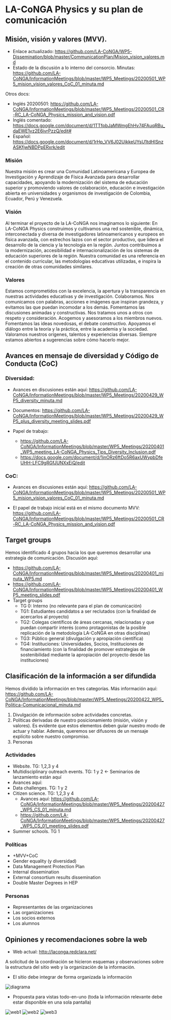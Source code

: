 # LA-CoNGA Physics y su plan de comunicación
## Misión, visión y valores (MVV).
* Enlace actualizado: https://github.com/LA-CoNGA/WP5-Dissemination/blob/master/CommunicationPlan/Mision_vision_valores.md
* Estado de la discusión a lo interno del consorcio. Minutas: https://github.com/LA-CoNGA/InformationMeetings/blob/master/WP5_Meetings/20200501_WP5_mision_vision_valores_CoC_01_minuta.md

Otros docs: 
* Inglés 20200501: https://github.com/LA-CoNGA/InformationMeetings/blob/master/WP5_Meetings/20200501_CR-RC_LA-CoNGA_Physics_mission_and_vision.pdf
* Inglés comentado: https://docs.google.com/document/d/1TTfpbJaMWmgEhHv74FAuqRBu_daEWE1vz2E6ivrPzzQ/edit#
* Español: https://docs.google.com/document/d/1rHp_VV6J02UikkeUYsU1tdHISnzASKfjwNBDPpERxrk/edit
### Misión
Nuestra misión es crear una Comunidad Latinoamericana y Europea de Investigación y Aprendizaje de Física Avanzada para desarrollar capacidades, apoyando la modernización del sistema de educación superior y promoviendo valores de colaboración, educación e investigación abierta en universidades y organismos de investigación de Colombia, Ecuador, Perú y Venezuela.
### Visión
Al terminar el proyecto de la LA-CoNGA nos imaginamos lo siguiente:
En LA-CoNGA Physics construimos y cultivamos una red sostenible, dinámica, interconectada y diversa de investigadores latinoamericanos y europeos en física avanzada, con estrechos lazos con el sector productivo, que lidera el desarrollo de la ciencia y la tecnología en la región. Juntos contribuimos a la modernización, accesibilidad e internacionalización de los sistemas de educación superiores de la región. Nuestra comunidad es una referencia en el contenido curricular, las metodologías educativas utilizadas, e inspira la creación de otras comunidades similares.
### Valores
Estamos comprometidos con la excelencia, la apertura y la transparencia en nuestras actividades educativas y de investigación. Colaboramos. Nos comunicamos con palabras, acciones e imágenes que inspiran grandeza, y evitamos las que puedan incomodar a los demás. Fomentamos las discusiones animadas y constructivas. Nos tratamos unos a otros con respeto y consideración.  Acogemos y asesoramos a los miembros nuevos. Fomentamos las ideas novedosas, el debate constructivo. Apoyamos el diálogo entre la teoría y la práctica, entre la academia y la sociedad. Valoramos nuestros orígenes, talentos y experiencias diversas. Siempre estamos abiertos a sugerencias sobre cómo hacerlo mejor.
## Avances en mensaje de diversidad y Código de Conducta (CoC)
### Diversidad:
* Avances en discusiones están aquí: https://github.com/LA-CoNGA/InformationMeetings/blob/master/WP5_Meetings/20200429_WP5_diversity_minuta.md

* Documentos: https://github.com/LA-CoNGA/InformationMeetings/blob/master/WP5_Meetings/20200429_WP5_plus_diversity_meeting_slides.pdf
* Papel de trabajo: 
    * https://github.com/LA-CoNGA/InformationMeetings/blob/master/WP5_Meetings/20200401_WP5_meeting_LA-CoNGA_Physics_Tips_Diversity_Inclusion.pdf
    * https://docs.google.com/document/d/1jnORz6ftDo5R6axUWypbDfeUHH-LFC9gRGfJUNXxEiQ/edit
### CoC:
* Avances en discusiones están aquí: https://github.com/LA-CoNGA/InformationMeetings/blob/master/WP5_Meetings/20200501_WP5_mision_vision_valores_CoC_01_minuta.md

* El papel de trabajo inicial está en el mismo documento MVV: https://github.com/LA-CoNGA/InformationMeetings/blob/master/WP5_Meetings/20200501_CR-RC_LA-CoNGA_Physics_mission_and_vision.pdf
## Target groups
Hemos identificado 4 grupos hacia los que queremos desarrollar una estrategia de comunicación. Discusión aquí:
* https://github.com/LA-CoNGA/InformationMeetings/blob/master/WP5_Meetings/20200401_minuta_WP5.md
* https://github.com/LA-CoNGA/InformationMeetings/blob/master/WP5_Meetings/20200401_WP5_meeting_slides.pdf
* Target groups
    * TG 0: Interno (no relevante para el plan de comunicación)
    * TG1: Estudiantes candidatos a ser reclutados (con la finalidad de acercarlos al proyecto) 
    * TG2: Colegas científicos de áreas cercanas, relacionadas y que puedan compartir interés (como protagonistas de la posible replicación de la metodología LA-CoNGA en otras disciplinas)
    * TG3: Público general (divulgación y apropiación científica)
    * TG4: Instituciones: Universidades, Socios, Instituciones de financiamiento (con la finalidad de promover estrategias de sostenibilidad mediante la apropiación del proyecto desde las instituciones) 
## Clasificación de la información a ser difundida
Hemos dividido la información en tres categorías. Más información aquí: https://github.com/LA-CoNGA/InformationMeetings/blob/master/WP5_Meetings/20200422_WP5_Politica-Comunicacional_minuta.md
1. Divulgación de información sobre actividades concretas.
2. Políticas derivadas de nuestro posicionamiento (misión, visión y valores). Es evidente que estos elementos deben guíar nuestro modo de actuar y hablar. Además, queremos ser difusores de un mensaje explícito sobre nuestro compromiso.
3. Personas
### Actividades
* Website. TG: 1,2,3 y 4
* Multidisciplinary outreach events. TG: 1 y 2  ← Seminarios de lanzamiento están aquí
* Avances aquí:
* Data challenges. TG: 1 y 2
* Citizen science. TG: 1,2,3 y 4
    * Avances aquí: https://github.com/LA-CoNGA/InformationMeetings/blob/master/WP5_Meetings/20200427_WP5_CS_01_minuta.md
    * https://github.com/LA-CoNGA/InformationMeetings/blob/master/WP5_Meetings/20200427_WP5_CS_01_meeting_slides.pdf
* Summer schools. TG 1
### Políticas
* +MVV+CoC
* Gender equality (y diversidad) 
* Data Management Protection Plan
* Internal dissemination
* External consortium results dissemination
* Double Master Degrees in HEP
### Personas
* Representantes de las organizaciones
* Las organizaciones
* Los socios externos
* Los alumnos
## Opiniones y recomendaciones sobre la web
* Web actual: http://laconga.redclara.net/

A solicitud de la coordinación se hicieron esquemas y observaciones sobre la estructura del sitio web y la organización de la información.

* El sitio debe integrar de forma organizada la información

![diagrama](./IdeasWEB/diagrama_LA-CoNGA.svg "Diagrama general")

* Propuesta para vistas todo-en-uno (toda la información relevante debe estar disponible en una sola pantalla)

![web1](./IdeasWEB/web1_1.jpg "Opción 1")
![web2](./IdeasWEB/web1_2.jpg "Opción 2")
![web3](./IdeasWEB/web1_3.jpg "Opción 3")
